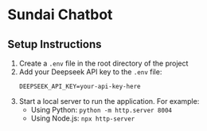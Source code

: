 # Sundai Chatbot

## Setup Instructions

1. Create a `.env` file in the root directory of the project
2. Add your Deepseek API key to the `.env` file:
   ```
   DEEPSEEK_API_KEY=your-api-key-here
   ```
3. Start a local server to run the application. For example:
   - Using Python: `python -m http.server 8004`
   - Using Node.js: `npx http-server`
